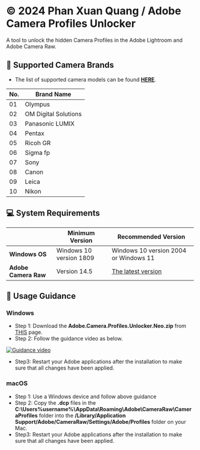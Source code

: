 # © 2024 Phan Xuan Quang / Adobe Camera Profiles Unlocker
A tool to unlock the hidden Camera Profiles in the Adobe Lightroom and Adobe Camera Raw.

## :pushpin: Supported Camera Brands
- The list of supported camera models can be found [**HERE**](https://github.com/phanxuanquang/Adobe-Camera-Profiles-Unlocker/blob/master/Supported%20Camera%20Models.md).

| No. | Brand Name       |
|-----|-------------------------|
| 01   | Olympus                 |
| 02   | OM Digital Solutions    |
| 03   | Panasonic LUMIX         |
| 04   | Pentax                  |
| 05   | Ricoh GR                |
| 06   | Sigma fp                |
| 07   | Sony                    |
| 08   | Canon                   |
| 09   | Leica                   |
| 10  | Nikon                   |

## :computer: System Requirements
|                     | Minimum Version                      | Recommended Version                                     |
|---------------------|------------------------------|-------------------------------------------------|
| **Windows OS** | Windows 10 version 1809      | Windows 10 version 2004 or Windows 11                         |
| **Adobe Camera Raw** | Version 14.5                 | [The latest version](https://www.adobe.com/go/acr_installer_win) |

## :blue_book: Usage Guidance
### Windows
- Step 1: Download the **Adobe.Camera.Profiles.Unlocker.Neo.zip** from [THIS](https://github.com/phanxuanquang/Adobe-Camera-Profiles-Unlocker/releases/latest) page.
- Step 2: Follow the guidance video as below.

[![Guidance video](https://github.com/user-attachments/assets/82dab174-6238-4be7-9ed3-98f67e504c77)](https://vt.tiktok.com/ZSY2vmhyH)

- Step3: Restart your Adobe applications after the installation to make sure that all changes have been applied.

### macOS 
- Step 1: Use a Windows device and follow above guidance
- Step 2: Copy the **.dcp** files in the **C:\Users\%username%\AppData\Roaming\Adobe\CameraRaw\CameraProfiles** folder into the **/Library/Application Support/Adobe/CameraRaw/Settings/Adobe/Profiles** folder on your Mac.
- Step3: Restart your Adobe applications after the installation to make sure that all changes have been applied.
